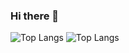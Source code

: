 ### Hi there 👋
![Top Langs](https://github-readme-stats.vercel.app/api/top-langs/?username=JEONGBYEONGDU&showicons=true&theme=tokyonight)
![Top Langs](https://github-readme-stats.vercel.app/api/top-langs/?username=JEONGBYEONGDU)
<!--
<div align="center">
	<img src="https://img.shields.io/badge/Python-3776AB?style=flat&logo=Python&logoColor=white" />		
  <img src="https://img.shields.io/badge/Java-007396?style=flat&logo=Java&logoColor=white" />
	<img src="https://img.shields.io/badge/FastAPI-009688?style=flat&logo=FastAPI&logoColor=white" />
  <img src="https://img.shields.io/badge/Spring-6DB33F?style=flat&logo=Spring&logoColor=white" />
  <img src="https://img.shields.io/badge/PostgreSQL-4169E1?style=flat&logo=PostgreSQL&logoColor=white" />
  <img src="https://img.shields.io/badge/mysql-4479A1?style=flat&logo=mysql&logoColor=white"> 
  <img src="https://img.shields.io/badge/SQLAlchemy-306998?logo=python&logoColor=white">
  <img src="https://img.shields.io/badge/docker-257bd6?style=flat&logo=docker&logoColor=white">
  <img src="https://img.shields.io/badge/Spring_data_jpa-6DB33F?style=flat&logo=SpringSecurity&logoColor=white">
 <img src="https://img.shields.io/badge/-Redis-DC382D?logo=Redis&logoColor=FFF">
	<img src="https://img.shields.io/badge/-rabbitmq-%23FF6600?style=flat&logo=rabbitmq&logoColor=white">
</div>
-

**JEONGBYEONGDU/jeongbyeongdu** is a ✨ _special_ ✨ repository because its `README.md` (this file) appears on your GitHub profile.

Here are some ideas to get you started:

- 🔭 I’m currently working on ...
- 🌱 I’m currently learning ...
- 👯 I’m looking to collaborate on ...
- 🤔 I’m looking for help with ...
- 💬 Ask me about ...
- 📫 How to reach me: ...
- 😄 Pronouns: ...
- ⚡ Fun fact: ...

